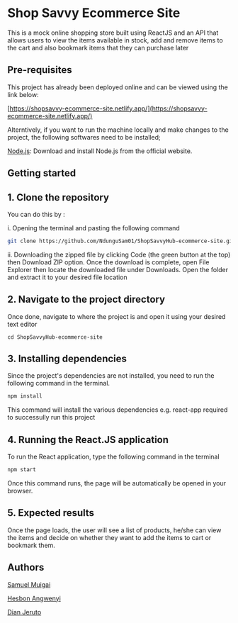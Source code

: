# Shop Savvy Ecommerce Site

This is a mock online shopping store built using ReactJS and an API that allows users to view the items available in stock, add and remove items to the cart and also bookmark items that they can purchase later

## Pre-requisites

This project has already been deployed online and can be viewed using the link below:

[https://shopsavvy-ecommerce-site.netlify.app/](https://shopsavvy-ecommerce-site.netlify.app/)

Alterntively, if you want to run the machine locally and make changes to the project, the following softwares need to be installed;

[Node.js](https://nodejs.org/): Download and install Node.js from the official website.

## Getting started

## 1. Clone the repository

You can do this by :

i. Opening the terminal and pasting the following command 

```bash
git clone https://github.com/NdunguSam01/ShopSavvyHub-ecommerce-site.git
```

ii. Downloading the zipped file by clicking Code (the green button at the top) then Download ZIP option. Once the download is complete, open File Explorer then locate the downloaded file under Downloads. Open the folder and extract it to your desired file location

## 2. Navigate to the project directory

Once done, navigate to where the project is and open it using your desired text editor

```
cd ShopSavvyHub-ecommerce-site
```

## 3. Installing dependencies

Since the project's dependencies are not installed, you need to run the following command in the terminal.

```bash
npm install
```

This command will install the various dependencies e.g. react-app required to successully run this project 


## 4. Running the React.JS application
To run the React application, type the following command in the terminal

```bash
npm start
```
Once this command runs, the page will be automatically be opened in your browser.

## 5. Expected results

Once the page loads, the user will see a list of products, he/she can view the items and decide on whether they want to add the items to cart or bookmark them.

## Authors
[Samuel Muigai](https://github.com/NdunguSam01)

[Hesbon Angwenyi](https://github.com/hesbonmanyi254)

[Dian Jeruto](https://github.com/Dianjeruto)